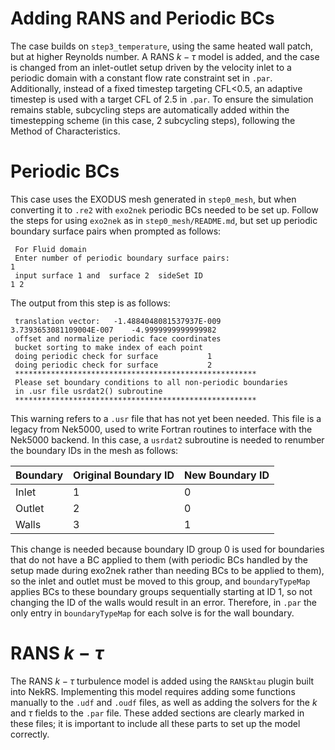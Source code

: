 # Adding RANS and Periodic BCs

The case builds on `step3_temperature`, using the same heated wall patch, but at higher Reynolds number. A RANS $k-\tau$ model is added, and the case is changed from an inlet-outlet setup driven by the velocity inlet to a periodic domain with a constant flow rate constraint set in `.par`. Additionally, instead of a fixed timestep targeting CFL<0.5, an adaptive timestep is used with a target CFL of 2.5 in `.par`. To ensure the simulation remains stable, subcycling steps are automatically added within the timestepping scheme (in this case, 2 subcycling steps), following the Method of Characteristics.

# Periodic BCs

This case uses the EXODUS mesh generated in `step0_mesh`, but when converting it to `.re2` with `exo2nek` periodic BCs needed to be set up. Follow the steps for using `exo2nek` as in `step0_mesh/README.md`, but set up periodic boundary surface pairs when prompted as follows:

```
 For Fluid domain
 Enter number of periodic boundary surface pairs:
1
 input surface 1 and  surface 2  sideSet ID
1 2
```

The output from this step is as follows:
```
 translation vector:   -1.4884048081537937E-009     3.7393653081109004E-007    -4.9999999999999982
 offset and normalize periodic face coordinates
 bucket sorting to make index of each point
 doing periodic check for surface           1
 doing periodic check for surface           2
 ******************************************************
 Please set boundary conditions to all non-periodic boundaries
 in .usr file usrdat2() subroutine
 ******************************************************
```

This warning refers to a `.usr` file that has not yet been needed. This file is a legacy from Nek5000, used to write Fortran routines to interface with the Nek5000 backend. In this case, a `usrdat2` subroutine is needed to renumber the boundary IDs in the mesh as follows:

| Boundary | Original Boundary ID | New Boundary ID |
| --| -- | -- |
| Inlet | 1 | 0 |
| Outlet | 2 | 0 |
| Walls | 3 | 1 |

This change is needed because boundary ID group 0 is used for boundaries that do not have a BC applied to them (with periodic BCs handled by the setup made during exo2nek rather than needing BCs to be applied to them), so the inlet and outlet must be moved to this group, and `boundaryTypeMap` applies BCs to these boundary groups sequentially starting at ID 1, so not changing the ID of the walls would result in an error. Therefore, in `.par` the only entry in `boundaryTypeMap` for each solve is for the wall boundary.

# RANS $k-\tau$

The RANS $k-\tau$ turbulence model is added using the `RANSktau` plugin built into NekRS. Implementing this model requires adding some functions manually to the `.udf` and `.oudf` files, as well as adding the solvers for the $k$ and $\tau$ fields to the `.par` file. These added sections are clearly marked in these files; it is important to include all these parts to set up the model correctly.
